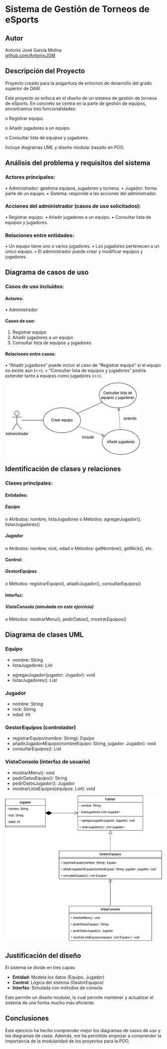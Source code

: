 # Sistema de Gestión de Torneos de eSports

## Autor
Antonio José García Molina  
[github.com/AntonioJGM](https://github.com/AntonioJGM)

## Descripción del Proyecto
Proyecto creado para la asigantura de entornos de desarrollo del grado superior de DAW.

Este proyecto se enfoca en el diseño de un sistema de gestión de torneos de eSports. En concreto se
centra en la parte de gestión de equipos, encontramos tres funcionalidades: 

  o Registrar equipo.
  
  o Añadir jugadores a un equipo.
  
  o Consultar lista de equipos y jugadores.
  
Incluye diagramas UML y diseño modular basado en POO.

## Análisis del problema y requisitos del sistema

### Actores principales:
  •	Administrador: gestiona equipos, jugadores y torneos.
  •	Jugador: forma parte de un equipo.
  •	Sistema: responde a las acciones del administrador.
### Acciones del administrador (casos de uso solicitados):
  •	Registrar equipo.
  •	Añadir jugadores a un equipo.
  •	Consultar lista de equipos y jugadores.
### Relaciones entre entidades:
  •	Un equipo tiene uno o varios jugadores.
  •	Los jugadores pertenecen a un único equipo.
  •	El administrador puede crear y modificar equipos y jugadores.

## Diagrama de casos de uso
### Casos de uso incluidos:
#### Actores:
•	Administrador
#### Casos de uso:
1.	Registrar equipo
2.	Añadir jugadores a un equipo
3.	Consultar lista de equipos y jugadores
#### Relaciones entre casos:
•	“Añadir jugadores” puede incluir el caso de “Registrar equipo” si el equipo no existe aún (<<include>>).
•	“Consultar lista de equipos y jugadores” podría extender tanto a equipos como jugadores (<<extend>>).

![Diagrama de casos de uso](diagrams/casos-uso.png)

## Identificación de clases y relaciones
### Clases principales:
#### Entidades:
##### Equipo
  o Atributos: nombre, listaJugadores
  o	Métodos: agregarJugador(), listarJugadores()
##### Jugador
  o	Atributos: nombre, nick, edad
  o	Métodos: getNombre(), getNick(), etc.
#### Control:
##### GestorEquipos
  o	Métodos: registrarEquipo(), añadirJugador(), consultarEquipos()
#### Interfaz:
##### VistaConsola (simulada en este ejercicio)
  o	Métodos: mostrarMenu(), pedirDatos(), mostrarEquipos()

## Diagrama de clases UML

### Equipo
  - nombre: String
  - listaJugadores: List<Jugador>
  + agregarJugador(jugador: Jugador): void
  + listarJugadores(): List<Jugador>

### Jugador
  - nombre: String
  - nick: String
  - edad: int

### GestorEquipos (controlador)
  + registrarEquipo(nombre: String): Equipo
  + añadirJugadorAEquipo(nombreEquipo: String, jugador: Jugador): void
  + consultarEquipos(): List<Equipo>

### VistaConsola (interfaz de usuario)
  + mostrarMenu(): void
  + pedirDatosEquipo(): String
  + pedirDatosJugador(): Jugador
  + mostrarListaEquipos(equipos: List<Equipo>): void

![Diagrama de clases](diagrams/clases.png)

## Justificación del diseño
El sistema se divide en tres capas:
- **Entidad**: Modela los datos (Equipo, Jugador)
- **Control**: Lógica del sistema (GestorEquipos)
- **Interfaz**: Simulada con métodos de consola

Esto permite un diseño modular, lo cual permite mantener y actualizar el sistema de una forma
mucho más eficiente.

## Conclusiones
Este ejercicio ha hecho comprender mejor los diagramas de casos de uso y los diagramas de clase.
Además, me ha permitido empezar a comprender la importancia de la modularidad de los proyectos para la POO.
